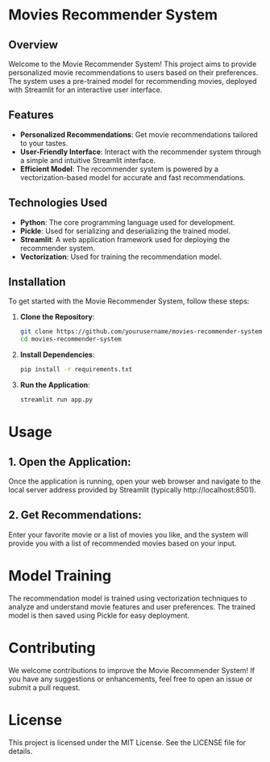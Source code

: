 # Movies Recommender System

## Overview

Welcome to the Movie Recommender System! This project aims to provide personalized movie recommendations to users based on their preferences. The system uses a pre-trained model for recommending movies, deployed with Streamlit for an interactive user interface.

## Features

- **Personalized Recommendations**: Get movie recommendations tailored to your tastes.
- **User-Friendly Interface**: Interact with the recommender system through a simple and intuitive Streamlit interface.
- **Efficient Model**: The recommender system is powered by a vectorization-based model for accurate and fast recommendations.

## Technologies Used

- **Python**: The core programming language used for development.
- **Pickle**: Used for serializing and deserializing the trained model.
- **Streamlit**: A web application framework used for deploying the recommender system.
- **Vectorization**: Used for training the recommendation model.

## Installation

To get started with the Movie Recommender System, follow these steps:

1. **Clone the Repository**:
   ```bash
   git clone https://github.com/yourusername/movies-recommender-system.git
   cd movies-recommender-system

2. **Install Dependencies**:
   ```bash
   pip install -r requirements.txt

3. **Run the Application**:
   ```bash
   streamlit run app.py

  # Usage
## 1. Open the Application:
Once the application is running, open your web browser and navigate to the local server address provided by Streamlit (typically http://localhost:8501).

## 2. Get Recommendations:
Enter your favorite movie or a list of movies you like, and the system will provide you with a list of recommended movies based on your input.

# Model Training
The recommendation model is trained using vectorization techniques to analyze and understand movie features and user preferences. The trained model is then saved using Pickle for easy deployment.


# Contributing
We welcome contributions to improve the Movie Recommender System! If you have any suggestions or enhancements, feel free to open an issue or submit a pull request.

# License
This project is licensed under the MIT License. See the LICENSE file for details.
